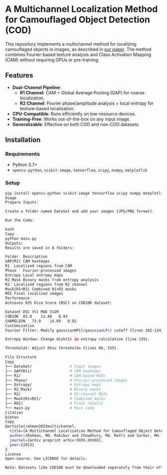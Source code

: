 # A Multichannel Localization Method for Camouflaged Object Detection (COD)

This repository implements a multichannel method for localizing camouflaged objects in images, as described in [our paper](A_Multichannel_Localization_Method_for_Camouflaged_Object_Detection.pdf). The method combines Fourier-based texture analysis and Class Activation Mapping (CAM) without requiring GPUs or pre-training.

## Features
- **Dual-Channel Pipeline**:
  - **R1 Channel**: CAM + Global Average Pooling (GAP) for coarse localization.
  - **R2 Channel**: Fourier phase/amplitude analysis + local entropy for texture-based localization.
- **CPU-Compatible**: Runs efficiently on low-resource devices.
- **Training-Free**: Works out-of-the-box on any input image.
- **Generalizable**: Effective on both COD and non-COD datasets.

## Installation
### Requirements
- Python 3.7+
- `opencv-python`, `scikit-image`, `tensorflow`, `scipy`, `numpy`, `matplotlib`

### Setup
```bash
pip install opencv-python scikit-image tensorflow scipy numpy matplotlib
Usage
Prepare Inputs:

Create a folder named DataSet and add your images (JPG/PNG format).

Run the Code:

bash
Copy
python main.py
Outputs:
Results are saved in 8 folders:

Folder	Description
GAP(R1)	CAM heatmaps
R1	Localized regions from CAM
Phase	Fourier-processed images
Entropy	Local entropy maps
R2_Mask	Binary masks from entropy analysis
R2	Localized regions from R2 channel
Mask(R1+R2)	Combined R1+R2 masks
ROI	Final localized images
Performance
Achieves 83% Dice Score (DSC) on COD10K dataset:

Dataset	DSC (%)	MAE	SSIM
COD10K	83.0	11.88	0.93
CHAMELEON	73.0	14.69	0.92
Customization
Fourier Filter: Modify gaussianHP()/gaussianLP() cutoff (lines 102-124).

Entropy Window: Change disk(5) in entropy calculation (line 135).

Thresholds: Adjust Otsu thresholds (lines 66, 155).

File Structure
Copy
├── DataSet/                 # Input images
├── GAP(R1)/                 # CAM heatmaps
├── R1/                      # CAM-based ROIs
├── Phase/                   # Fourier-processed images
├── Entropy/                 # Entropy maps
├── R2_Mask/                 # Binary masks
├── R2/                      # R2-channel ROIs
├── Mask(R1+R2)/             # Combined masks
├── ROI/                     # Final results
└── main.py                  # Main code
Citation
bibtex
Copy
@article{rahman2023multichannel,
  title={A Multichannel Localization Method for Camouflaged Object Detection},
  author={Rahman, Md. Rakibur and Chowdhury, Md. Mafri and Sarkar, Md. Shohanur Rahaman and Karim, Md. Shahriar},
  journal={arXiv preprint arXiv:XXXX.XXXXX},
  year={2023}
}
License
Open-source. See LICENSE for details.

Note: Datasets like COD10K must be downloaded separately from their official sources.
